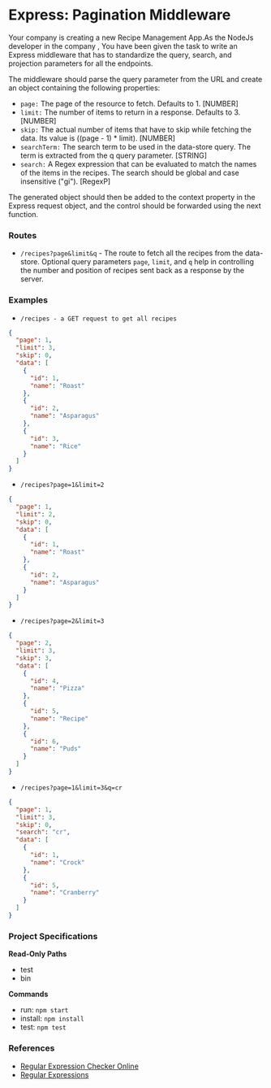 # Express: Pagination Middleware

Your company is creating a new Recipe Management App.As the NodeJs developer in the company , You have been given the task to write an Express middleware that has to standardize the query, search, and projection parameters for all the endpoints.

The middleware should parse the query parameter from the URL and create an object containing the following properties:

- `page:` The page of the resource to fetch. Defaults to 1. [NUMBER]
- `limit:` The number of items to return in a response. Defaults to 3. [NUMBER]
- `skip:` The actual number of items that have to skip while fetching the data. Its value is ((page - 1) \* limit). [NUMBER]
- `searchTerm:` The search term to be used in the data-store query. The term is extracted from the q query parameter. [STRING]
- `search:` A Regex expression that can be evaluated to match the names of the items in the recipes. The search should be global and case insensitive ("gi"). [RegexP]

The generated object should then be added to the context property in the Express request object, and the control should be forwarded using the next function.

### Routes

- `/recipes?page&limit&q` - The route to fetch all the recipes from the data-store. Optional query parameters `page`, `limit`, and `q` help in controlling the number and position of recipes sent back as a response by the server.

### Examples

- `/recipes - a GET request to get all recipes`

```json
{
  "page": 1,
  "limit": 3,
  "skip": 0,
  "data": [
    {
      "id": 1,
      "name": "Roast"
    },
    {
      "id": 2,
      "name": "Asparagus"
    },
    {
      "id": 3,
      "name": "Rice"
    }
  ]
}
```

- `/recipes?page=1&limit=2`

```json
{
  "page": 1,
  "limit": 2,
  "skip": 0,
  "data": [
    {
      "id": 1,
      "name": "Roast"
    },
    {
      "id": 2,
      "name": "Asparagus"
    }
  ]
}
```

- `/recipes?page=2&limit=3`

```json
{
  "page": 2,
  "limit": 3,
  "skip": 3,
  "data": [
    {
      "id": 4,
      "name": "Pizza"
    },
    {
      "id": 5,
      "name": "Recipe"
    },
    {
      "id": 6,
      "name": "Puds"
    }
  ]
}
```

- `/recipes?page=1&limit=3&q=cr`

```json
{
  "page": 1,
  "limit": 3,
  "skip": 0,
  "search": "cr",
  "data": [
    {
      "id": 1,
      "name": "Crock"
    },
    {
      "id": 5,
      "name": "Cranberry"
    }
  ]
}
```

### Project Specifications

**Read-Only Paths**

- test
- bin

**Commands**

- run: `npm start`
- install: `npm install`
- test: `npm test`

### References

- [Regular Expression Checker Online](https://regex101.com/)
- [Regular Expressions](https://medium.com/factory-mind/regex-tutorial-a-simple-cheatsheet-by-examples-649dc1c3f285)
